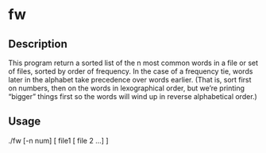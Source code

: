 # fw
## Description
This program return a sorted list of the n most common words in a file or set of
files, sorted by order of frequency. In the case of a frequency tie, words later in the alphabet take
precedence over words earlier. (That is, sort first on numbers, then on the words in lexographical
order, but we’re printing “bigger” things first so the words will wind up in reverse alphabetical
order.)
## Usage
./fw [-n num] [ file1 [ file 2 ...] ]
